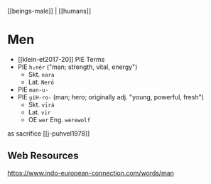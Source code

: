 [[beings-male]] | [[humans]]
# Men

- [[klein-et2017-20]] PIE Terms
- PIE `h₂nēr` ("man; strength, vital, energy")
	- Skt. `nara`
	- Lat. `Nerō`
- PIE `man-u-`
- PIE `u̯iH-ro-` (man; hero; originally adj. "young, powerful, fresh")
	- Skt. `vīrá`
	- Lat. `vir`
	- OE `wer` Eng. `werewolf`



as sacrifice [[j-puhvel1978]]

## Web Resources
https://www.indo-european-connection.com/words/man